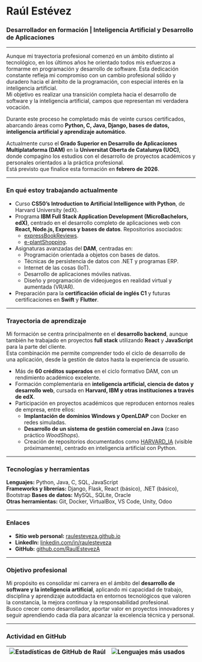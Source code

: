 # Raúl Estévez

### Desarrollador en formación | Inteligencia Artificial y Desarrollo de Aplicaciones

---

Aunque mi trayectoria profesional comenzó en un ámbito distinto al tecnológico, en los últimos años he orientado todos mis esfuerzos a formarme en programación y desarrollo de software. Esta dedicación constante refleja mi compromiso con un cambio profesional sólido y duradero hacia el ámbito de la programación, con especial interés en la inteligencia artificial.  
Mi objetivo es realizar una transición completa hacia el desarrollo de software y la inteligencia artificial, campos que representan mi verdadera vocación.

Durante este proceso he completado más de veinte cursos certificados, abarcando áreas como **Python, C, Java, Django, bases de datos, inteligencia artificial y aprendizaje automático**.  

Actualmente curso el **Grado Superior en Desarrollo de Aplicaciones Multiplataforma (DAM)** en la **Universitat Oberta de Catalunya (UOC)**, donde compagino los estudios con el desarrollo de proyectos académicos y personales orientados a la práctica profesional.  
Está previsto que finalice esta formación en **febrero de 2026**.

---

### En qué estoy trabajando actualmente

- Curso **CS50’s Introduction to Artificial Intelligence with Python**, de Harvard University (edX).
- Programa **IBM Full Stack Application Development (MicroBachelors, edX)**, centrado en el desarrollo completo de aplicaciones web con **React, Node.js, Express y bases de datos**. Repositorios asociados: 
  - [expressBookReviews](https://github.com/RaulEstevezA/expressBookReviews).
  - [e-plantShopping](https://github.com/RaulEstevezA/e-plantShopping).  
- Asignaturas avanzadas del **DAM**, centradas en:
  - Programación orientada a objetos con bases de datos.
  - Técnicas de persistencia de datos con .NET y programas ERP.    
  - Internet de las cosas (IoT).  
  - Desarrollo de aplicaciones móviles nativas.  
  - Diseño y programación de videojuegos en realidad virtual y aumentada (VR/AR).
- Preparación para la **certificación oficial de inglés C1** y futuras certificaciones en **Swift** y **Flutter**.

---

### Trayectoria de aprendizaje

Mi formación se centra principalmente en el **desarrollo backend**, aunque también he trabajado en proyectos **full stack** utilizando **React** y **JavaScript** para la parte del cliente.  
Esta combinación me permite comprender todo el ciclo de desarrollo de una aplicación, desde la gestión de datos hasta la experiencia de usuario.

- Más de **60 créditos superados** en el ciclo formativo DAM, con un rendimiento académico excelente.  
- Formación complementaria en **inteligencia artificial, ciencia de datos y desarrollo web**, cursada en **Harvard, IBM y otras instituciones a través de edX**.  
- Participación en proyectos académicos que reproducen entornos reales de empresa, entre ellos:  
  - **Implantación de dominios Windows y OpenLDAP** con Docker en redes simuladas.  
  - **Desarrollo de un sistema de gestión comercial en Java** (caso práctico *WoodShops*).  
  - Creación de repositorios documentados como [HARVARD_IA](https://github.com/RaulEstevezA/HARVARD_IA) (visible próximamente), centrado en inteligencia artificial con Python.
---

### Tecnologías y herramientas

**Lenguajes:** Python, Java, C, SQL, JavaScript  
**Frameworks y librerías:** Django, Flask, React (básico), .NET (básico), Bootstrap 
**Bases de datos:** MySQL, SQLite, Oracle  
**Otras herramientas:** Git, Docker, VirtualBox, VS Code, Unity, Odoo

---

### Enlaces

- **Sitio web personal:** [raulesteveza.github.io](https://raulesteveza.github.io/)  
- **LinkedIn:** [linkedin.com/in/raulesteveza](https://www.linkedin.com/in/raulesteveza/)  
- **GitHub:** [github.com/RaulEstevezA](https://github.com/RaulEstevezA)

---

### Objetivo profesional

Mi propósito es consolidar mi carrera en el ámbito del **desarrollo de software y la inteligencia artificial**, aplicando mi capacidad de trabajo, disciplina y aprendizaje autodidacta en entornos tecnológicos que valoren la constancia, la mejora continua y la responsabilidad profesional.  
Busco crecer como desarrollador, aportar valor en proyectos innovadores y seguir aprendiendo cada día para alcanzar la excelencia técnica y personal.

---

### Actividad en GitHub

| ![Estadísticas de GitHub de Raúl](https://github-readme-stats.vercel.app/api?username=RaulEstevezA&show_icons=true&theme=default) | ![Lenguajes más usados](https://github-readme-stats.vercel.app/api/top-langs/?username=RaulEstevezA&layout=compact&theme=default) |
| ------------- | ------------- |
